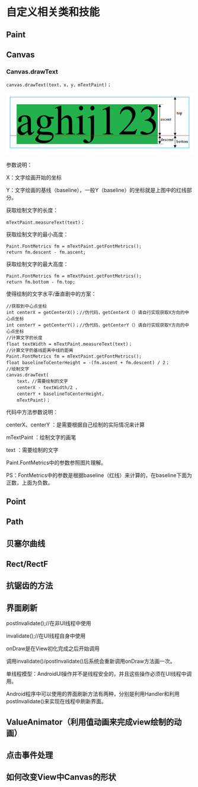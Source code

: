 # 自定义相关类和技能

## Paint
## Canvas


### Canvas.drawText

    canvas.drawText(text，x，y，mTextPaint)；

![](https://github.com/zhtoo/Interview/blob/master/%E8%87%AA%E5%AE%9A%E4%B9%89%E6%8E%A7%E4%BB%B6/FontMetrics.png)

参数说明：

X：文字绘画开始的坐标

Y：文字绘画的基线（baseline），一般Y（baseline）的坐标就是上图中的红线部分。 

获取绘制文字的长度：

    mTextPaint.measureText(text)；

获取绘制文字的最小高度：

    Paint.FontMetrics fm = mTextPaint.getFontMetrics();
    return fm.descent - fm.ascent;

获取绘制文字的最大高度：

    Paint.FontMetrics fm = mTextPaint.getFontMetrics();
    return fm.bottom - fm.top;

使得绘制的文字水平/垂直剧中的方案：

    //获取到中心点坐标
	int centerX = getCenterX()；//伪代码，getCenterX（）请自行实现获取X方向的中心点坐标
    int centerY = getCenterY()；//伪代码，getCenterY（）请自行实现获取Y方向的中心点坐标
	//计算文字的长度
	float textWidth = mTextPaint.measureText(text)；
	//计算文字的基线距离中线的距离
	Paint.FontMetrics fm = mTextPaint.getFontMetrics();
	float baselineToCenterHeight = -(fm.ascent + fm.descent) / 2；
	//绘制文字
	canvas.drawText(
		text，//需要绘制的文字
		centerX - textWidth/2 ，
		centerY + baselineToCenterHeight，
		mTextPaint)；

代码中方法参数说明：

centerX、centerY		：是需要根据自己绘制的实际情况来计算

mTextPaint 			：绘制文字的画笔

text  				：需要绘制的文字

Paint.FontMetrics中的参数参照图片理解。

PS：FontMetrics中的参数是根据baseline（红线）来计算的，在baseline下面为正数，上面为负数。


## Point
## Path
## 贝塞尔曲线
## Rect/RectF
## 抗锯齿的方法
## 界面刷新

postInvalidate();//在非UI线程中使用

invalidate();//在UI线程自身中使用

onDraw是在View初化完成之后开始调用

调用invalidate()/postInvalidate()后系统会重新调用onDraw方法画一次。

单线程模型：AndroidUI操作并不是线程安全的，并且这些操作必须在UI线程中调用。

Android程序中可以使用的界面刷新方法有两种，分别是利用Handler和利用postInvalidate()来实现在线程中刷新界面。

## ValueAnimator（利用值动画来完成view绘制的动画）
## 点击事件处理
## 如何改变View中Canvas的形状
##  